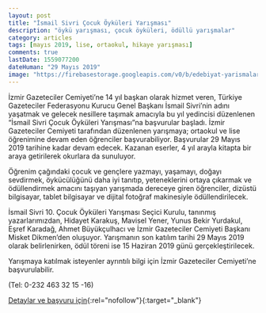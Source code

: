 ```yaml
---
layout: post
title: "İsmail Sivri Çocuk Öyküleri Yarışması"
description: "öykü yarışması, çocuk öyküleri, ödüllü yarışmalar"
category: articles
tags: [mayıs 2019, lise, ortaokul, hikaye yarışması]
comments: true
lastDate: 1559077200
dateHuman: "29 Mayıs 2019"
image: "https://firebasestorage.googleapis.com/v0/b/edebiyat-yarismalari.appspot.com/o/ismail-sivri-cocuk-oykuleri-yarismasi.jpg?alt=media&token=0de0763f-e9d7-4b17-9ea2-f700b34a2fc1"
---
```


İzmir Gazeteciler Cemiyeti’ne 14 yıl başkan olarak hizmet veren, Türkiye Gazeteciler Federasyonu Kurucu Genel Başkanı İsmail Sivri’nin adını yaşatmak ve gelecek nesillere taşımak amacıyla bu yıl yedincisi düzenlenen “İsmail Sivri Çocuk Öyküleri Yarışması”na başvurular başladı. İzmir Gazeteciler Cemiyeti tarafından düzenlenen yarışmaya; ortaokul  ve lise öğrenimine devam eden öğrenciler başvurabiliyor. Başvurular 29 Mayıs 2019 tarihine kadar devam edecek. Kazanan eserler, 4 yıl arayla kitapta bir araya getirilerek okurlara da sunuluyor.

Öğrenim çağındaki çocuk ve gençlere yazmayı, yaşamayı, doğayı sevdirmek, öykücülüğünü daha iyi tanıtıp, yeteneklerini ortaya çıkarmak ve ödüllendirmek amacını taşıyan yarışmada dereceye giren öğrenciler, dizüstü bilgisayar, tablet bilgisayar ve dijital fotoğraf makinesiyle ödüllendirilecek.

İsmail Sivri 10. Çocuk Öyküleri Yarışması Seçici Kurulu, tanınmış yazarlarımızdan, Hidayet Karakuş, Mavisel Yener, Yunus Bekir Yurdakul, Eşref Karadağ, Ahmet Büyükçulhacı ve İzmir Gazeteciler Cemiyeti Başkanı Misket Dikmen’den oluşuyor. Yarışmanın son katılım tarihi 29 Mayıs 2019 olarak belirlenirken, ödül töreni ise 15 Haziran 2019 günü gerçekleştirilecek. 

Yarışmaya katılmak isteyenler ayrıntılı bilgi için İzmir Gazeteciler Cemiyeti’ne başvurulabilir.

(Tel: 0-232 463 32 15 -16)

[Detaylar ve başvuru için](http://igc.org.tr/igc/ismail-sivri-cocuk-oykuleri-yarismasina-basvurular-basladi-2/?utm_source=edebiyatyarismalari.com&utm_medium=affiliate&utm_campaign=cpc){:rel="nofollow"}{:target="_blank"}
